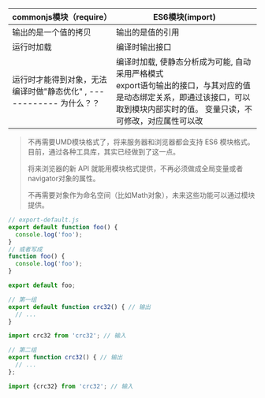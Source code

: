 

| commonjs模块（require）                                      | ES6模块(import)                                              |
| ------------------------------------------------------------ | ------------------------------------------------------------ |
| 输出的是一个值的拷贝                                         | 输出的是值的引用                                             |
| 运行时加载                                                   | 编译时输出接口                                               |
| 运行时才能得到对象，无法编译时做"静态优化" ,  ------------ 为什么？？ | 编译时加载, 使静态分析成为可能, 自动采用严格模式<br />export语句输出的接口，与其对应的值是动态绑定关系，即通过该接口，可以取到模块内部实时的值。 变量只读，不可修改，对应属性可以改 |



> 不再需要UMD模块格式了，将来服务器和浏览器都会支持 ES6 模块格式。目前，通过各种工具库，其实已经做到了这一点。
>
> 将来浏览器的新 API 就能用模块格式提供，不再必须做成全局变量或者navigator对象的属性。
>
> 不再需要对象作为命名空间（比如Math对象），未来这些功能可以通过模块提供。
>



```javascript
// export-default.js
export default function foo() {
  console.log('foo');
}
// 或者写成
function foo() {
  console.log('foo');
}

export default foo;
```



```javascript
// 第一组
export default function crc32() { // 输出
  // ...
}

import crc32 from 'crc32'; // 输入

// 第二组
export function crc32() { // 输出
  // ...
};

import {crc32} from 'crc32'; // 输入
```

